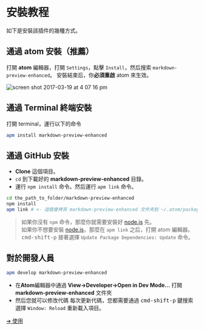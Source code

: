 # 安裝教程

如下是安裝該插件的幾種方式。

## 通過 atom 安裝（推薦）
打開 **atom** 編輯器，打開 `Settings`，點擊 `Install`，然后搜索 `markdown-preview-enhanced`。
安裝結束后，你**必須重啟** atom 來生效。    

![screen shot 2017-03-19 at 4 07 16 pm](https://cloud.githubusercontent.com/assets/1908863/24084798/260a9fee-0cbf-11e7-83e6-bf17fa9aca77.png)

## 通過 Terminal 終端安裝
打開 terminal，運行以下的命令
```bash
apm install markdown-preview-enhanced
```

## 通過 GitHub 安裝  
* **Clone** 這個項目。
* `cd` 到下載好的 **markdown-preview-enhanced** 目錄。
* 運行 `npm install` 命令。然后運行 `apm link` 命令。    

```bash  
cd the_path_to_folder/markdown-preview-enhanced
npm install
apm link # <- 這個會拷貝 markdown-preview-enhanced 文件夾到 ~/.atom/packages
```

> 如果你沒有 `npm` 命令，那麼你就需要安裝好 [node.js](https://nodejs.org/en/) 先。    
> 如果你不想要安裝 [node.js](https://nodejs.org/en/)，那麼在 `apm link` 之后，打開 atom 編輯器。<kbd>cmd-shift-p</kbd> 接著選擇 `Update Package Dependencies: Update` 命令。  

## 對於開發人員
```bash
apm develop markdown-preview-enhanced
```
* 在**Atom**編輯器中通過 **View->Developer->Open in Dev Mode...** 打開 **markdown-preview-enhanced** 文件夾  
* 然后您就可以修改代碼
每次更新代碼，您都需要通過 <kbd>cmd-shift-p</kbd> 鍵搜索選擇 `Window: Reload` 重新載入項目。


[➔ 使用](zh-tw/usages.md)
